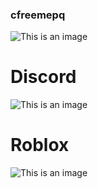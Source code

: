 ### cfreemepq
![This is an image](https://cdn.discordapp.com/attachments/755957691381186560/948708519622885476/1644620817157.gif)

# Discord
![This is an image](https://cdn.discordapp.com/attachments/944769869352673290/990049667016425562/unknown.png)

# Roblox
![This is an image](https://cdn.discordapp.com/attachments/944769869352673290/990050730654199808/unknown.png)


